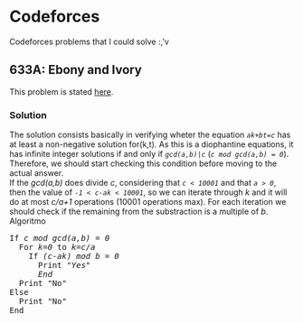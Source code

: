 # Codeforces
Codeforces problems that I could solve :,'v


## 633A: Ebony and Ivory

This problem is stated [here]("https://codeforces.com/contest/633/problem/A").
<br>
### Solution
The solution consists basically in verifying wheter the equation *`ak+bt=c`* has at least a non-negative solution for(k,t). As this is a diophantine equations, it has infinite integer solutions if and only if *`gcd(a,b)|c`* (*`c mod gcd(a,b) = 0`*). Therefore, we should start checking this condition before moving to the actual answer.
<br>
If the *gcd(a,b)* does divide *c*, considering that *`c < 10001`* and that *`a > 0`*, then the value of *`-1 < c-ak < 10001`*, so we can iterate through *k* and it will do at most *c/a+1* operations (10001 operations max). For each iteration we should check if the remaining from the substraction is a multiple of *b*.
<br>
Algoritmo
<br>
<pre>
If <em>c mod gcd(a,b) = 0</em>
  For <em>k=0</em> to <em>k=c/a</em>
    If <em>(c-ak) mod b = 0</em>
      Print <em>"Yes"</em>
      <em>End</em>
  Print "No"
Else
  Print "No"
End
</pre>
